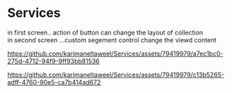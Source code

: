# Services 
in first screen.. action of button can change the layout of  collection     
in second screen ...custom segement control change the viewd content


https://github.com/karimaneltaweel/Services/assets/79419979/a7ec1bc0-275d-4712-94f9-9ff93bb81536


https://github.com/karimaneltaweel/Services/assets/79419979/c13b5265-adff-4760-90e5-ca7b414ad672

